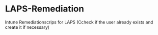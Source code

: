 # LAPS-Remediation
Intune Remediationscrips for LAPS (Ccheck if the user already exists and create it if necessary)
